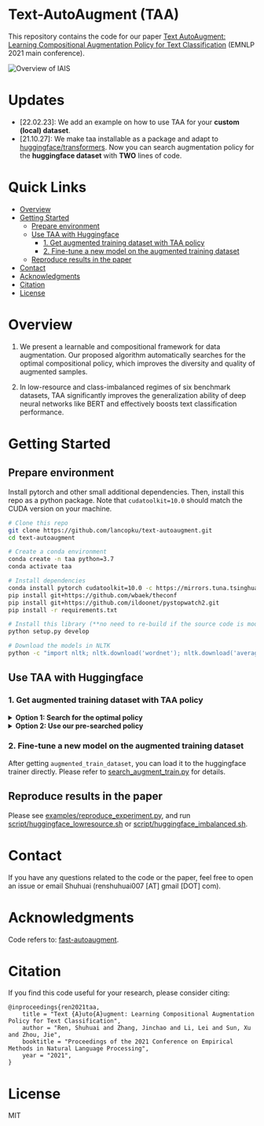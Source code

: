 # Text-AutoAugment (TAA)
This repository contains the code for our paper [Text AutoAugment: Learning Compositional Augmentation Policy for Text Classification](https://arxiv.org/abs/2109.00523) (EMNLP 2021 main conference).

![Overview of IAIS](figures/taa.png)

# Updates
- [22.02.23]: We add an example on how to use TAA for your **custom (local) dataset**.
- [21.10.27]: We make taa installable as a package and adapt to [huggingface/transformers](https://github.com/huggingface/transformers). 
Now you can search augmentation policy for the **huggingface dataset** with **TWO** lines of code.

# Quick Links
- [Overview](#overview)
- [Getting Started](#getting-started)
  * [Prepare environment](#prepare-environment)
  * [Use TAA with Huggingface](#use-taa-with-huggingface)
    + [1. Get augmented training dataset with TAA policy](#1-get-augmented-training-dataset-with-taa-policy)
    + [2. Fine-tune a new model on the augmented training dataset](#2-fine-tune-a-new-model-on-the-augmented-training-dataset)
  * [Reproduce results in the paper](#reproduce-results-in-the-paper)
- [Contact](#contact)
- [Acknowledgments](#acknowledgments)
- [Citation](#citation)
- [License](#license)

# Overview
1. We  present  a  learnable  and  compositional framework for data augmentation.  Our proposed algorithm automatically searches for the optimal compositional policy, which improves the diversity and quality of augmented samples.

2. In low-resource and class-imbalanced regimes of six benchmark datasets, TAA significantly improves the generalization ability of deep neural networks like  BERT and effectively boosts text classification performance.

# Getting Started

## Prepare environment

Install pytorch and other small additional dependencies. Then, install this repo as a python package. Note that `cudatoolkit=10.0` should match the CUDA version on your machine.

```bash
# Clone this repo
git clone https://github.com/lancopku/text-autoaugment.git
cd text-autoaugment

# Create a conda environment
conda create -n taa python=3.7
conda activate taa

# Install dependencies
conda install pytorch cudatoolkit=10.0 -c https://mirrors.tuna.tsinghua.edu.cn/anaconda/cloud/pytorch
pip install git+https://github.com/wbaek/theconf
pip install git+https://github.com/ildoonet/pystopwatch2.git
pip install -r requirements.txt

# Install this library (**no need to re-build if the source code is modified**)
python setup.py develop

# Download the models in NLTK
python -c "import nltk; nltk.download('wordnet'); nltk.download('averaged_perceptron_tagger'); nltk.download('omw-1.4')"
```

## Use TAA with Huggingface

### 1. Get augmented training dataset with TAA policy

<details>
<summary><b>Option 1: Search for the optimal policy</b></summary>

You can search for the optimal policy on classification datasets supported by [huggingface/datasets](https://huggingface.co/datasets):
```bash
from taa.search_and_augment import search_and_augment

# return the augmented train dataset in the form of torch.utils.data.Dataset
augmented_train_dataset = search_and_augment(configfile="/path/to/your/config.yaml")
```

The `configfile` (YAML file) contains all the arguments including path, model, dataset, optimization hyper-parameter, etc.
To successfully run the code, please carefully preset these arguments:
<details>
<summary>show details</summary>

- `model`:
  - `type`: *backbone model*
- `dataset`:
  - `path`: *Path or name of the dataset*
  - `name`: *Defining the name of the dataset configuration*
  - `data_dir`: *Defining the data_dir of the dataset configuration*
  - `data_files`: *Path(s) to source data file(s)*

  **ATTENTION**: All the augments above are used for the `load_dataset()` function in [huggingface/datasets](https://huggingface.co/datasets). Please refer to [link](https://huggingface.co/docs/datasets/v1.12.1/package_reference/loading_methods.html#datasets.load_dataset) for details. 
  - `text_key`: *Used to get text from a data instance (`dict` form in huggingface/datasets. See this [IMDB example](https://huggingface.co/datasets/imdb#data-instances).)*
- `abspath`: *Your working directory*
- `aug`: *Pre-searched policy*. Now we support **IMDB**, **SST5**, **TREC**, **YELP2** and **YELP5**. See [archive.py](taa/archive.py).
- `per_device_train_batch_size`: *Batch size per device for training*
- `per_device_eval_batch_size`: *Batch size per device for evaluation*
- `epoch`: *Training epoch*
- `lr`: *Learning rate*
- `max_seq_length`
- `n_aug`: *Augment each text sample n_aug times*
- `num_op`: *Number of operations per sub-policy*
- `num_policy`: *Number of sub-policy per policy*
- `method`: *Search method (taa)*
- `topN`: *Ensemble topN sub-policy to get final policy*
- `ir`: *Imbalance rate*
- `seed`: *Random seed*
- `trail`: *Trail under current random seed*
- `train`:
  - `npc`: *Number of examples per class in the training dataset*
- `valid`:
  - `npc`: *Number of examples per class in the val dataset*
- `test`:
  - `npc`: *Number of examples per class in the test dataset*
- `num_search`: *Number of optimization iteration*
- `num_gpus`: *Number of GPUs used in RAY*
- `num_cpus`: *Number of CPUs used in RAY*
</details>

#### `configfile` example 1: TAA for huggingface dataset
>[bert_sst2_example.yaml](taa/confs/bert_sst2_example.yaml) is a configfile example for BERT model and [SST2](https://huggingface.co/datasets/glue#sst2) dataset. 
You can follow this example to create your own configfile for other **huggingface dataset**. 
>
>For instance, if you only want to change the dataset from `sst2` to `imdb`, just delete the `sst2` in the `'path'` argument, modify the `'name'` to `imdb` and modity the `'text_key'` to `text`. The result should be like [bert_imdb_example.yaml](taa/confs/bert_imdb_example.yaml).

#### `configfile` example 2: TAA for custom (local) dataset

>[bert_custom_data_example.yaml](taa/confs/bert_custom_data_example.yaml) is a configfile example for BERT model and **custom (local) dataset**.
The custom dataset should be in the CSV format, and the column name of the data table should be `text` and `label`. [custom_data.csv](taa/data/custom_data.csv) is an example of the custom dataset.
>
>**WARNING**: The policy optimization framework is based on [ray](https://github.com/ray-project/ray). By default we use 4 GPUs and 40 CPUs for policy optimization. Make sure your computing resources meet this condition, or you will need to create a new configuration file. And please specify the gpus, e.g., `CUDA_VISIBLE_DEVICES=0,1,2,3` before using the above code. TPU does not seem to be supported now.   


</details>

<details>
<summary><b>Option 2: Use our pre-searched policy</b></summary>

To train a model on the datasets augmented by our pre-searched policy, please use (Take [IMDB](https://huggingface.co/datasets/imdb) as an example):
```bash
from taa.search_and_augment import augment_with_presearched_policy

# return the augmented train dataset in the form of torch.utils.data.Dataset
augmented_train_dataset = augment_with_presearched_policy(configfile="/path/to/your/config.yaml")
```

Now we support **IMDB**, **SST5**, **TREC**, **YELP2** and **YELP5**. See [archive.py](taa/archive.py) for details. 

This table lists the test accuracy (%) of pre-searched TAA policy on **full** datasets:

| Dataset |  IMDB | SST-5 |  TREC | YELP-2 | YELP-5 |
|---------|:-----:|:-----:|:-----:|:------:|:------:|
| No Aug  | 88.77 | 52.29 | 96.40 |  95.85 |  65.55 |
| TAA     | 89.37 | 52.55 | 97.07 |  96.04 |  65.73 |
| n_aug   |   4   |   4   |   4   |    2   |    2   |

More pre-searched policies and their performance will be **COMING SOON**. 
</details>

### 2. Fine-tune a new model on the augmented training dataset

After getting `augmented_train_dataset`, you can load it to the huggingface trainer directly. Please refer to [search_augment_train.py](taa/search_augment_train.py) for details. 

## Reproduce results in the paper

Please see [examples/reproduce_experiment.py](examples/reproduce_experiment.py), and run [script/huggingface_lowresource.sh](script/huggingface_lowresource.sh) or [script/huggingface_imbalanced.sh](script/huggingface_imbalanced.sh).

# Contact

If you have any questions related to the code or the paper, feel free to open an issue or email Shuhuai (renshuhuai007 [AT] gmail [DOT] com).

# Acknowledgments
Code refers to: [fast-autoaugment](https://github.com/kakaobrain/fast-autoaugment).

# Citation

If you find this code useful for your research, please consider citing:
```
@inproceedings{ren2021taa,
    title = "Text {A}uto{A}ugment: Learning Compositional Augmentation Policy for Text Classification",
    author = "Ren, Shuhuai and Zhang, Jinchao and Li, Lei and Sun, Xu and Zhou, Jie",
    booktitle = "Proceedings of the 2021 Conference on Empirical Methods in Natural Language Processing",
    year = "2021",
}
```

# License

MIT
